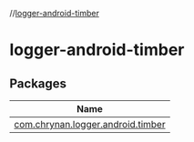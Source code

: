 //[logger-android-timber](index.md)



# logger-android-timber  


## Packages  
  
|  Name | 
|---|
| <a name="com.chrynan.logger.android.timber////PointingToDeclaration/"></a>[com.chrynan.logger.android.timber](logger-android-timber/com.chrynan.logger.android.timber/index.md)|


